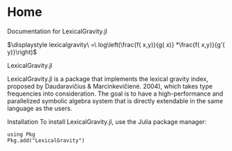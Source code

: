 # Home

Documentation for LexicalGravity.jl

$\displaystyle lexicalgravity\ =\ log\left(\frac{f( x,y)}{g( x)} *\frac{f( x,y)}{g'( y)}\right)$

LexicalGravity.jl

LexicalGravity.jl is a package that implements the lexical gravity index, proposed by Daudaravičius & Marcinkevičienė. 2004), which takes type frequencies into consideration. The goal is to have a high-performance and parallelized symbolic algebra system that is directly extendable in the same language as the users.

Installation
To install LexicalGravity.jl, use the Julia package manager:

```
using Pkg
Pkg.add("LexicalGravity")
```